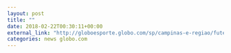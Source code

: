 ```yaml
---
layout: post
title: ""
date: 2018-02-22T00:30:11+00:00
external_link: "http://globoesporte.globo.com/sp/campinas-e-regiao/futebol/copa-do-brasil/jogo/21-02-2018/ponte-preta-inter-de-limeira/"
categories: news globo.com
---
```

